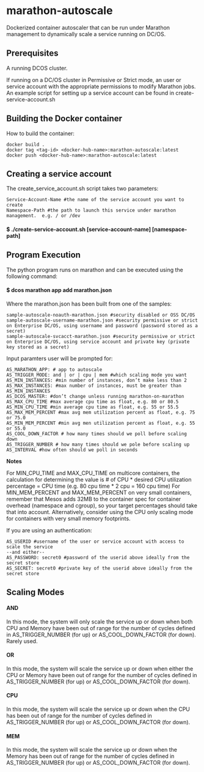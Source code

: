 # marathon-autoscale
Dockerized container autoscaler that can be run under Marathon management to dynamically scale a service running on DC/OS.


## Prerequisites
A running DCOS cluster.

If running on a DC/OS cluster in Permissive or Strict mode, an user or service account with the appropriate permissions to modify Marathon jobs.  An example script for setting up a service account can be found in create-service-account.sh

## Building the Docker container

How to build the container:
    
    docker build .
    docker tag <tag-id> <docker-hub-name>:marathon-autoscale:latest
    docker push <docker-hub-name>:marathon-autoscale:latest

## Creating a service account

The create_service_account.sh script takes two parameters: 

    Service-Account-Name #the name of the service account you want to create
    Namespace-Path #the path to launch this service under marathon management.  e.g. / or /dev

####    $ ./create-service-account.sh [service-account-name] [namespace-path]

## Program Execution
The python program runs on marathon and can be executed using the following command:

#### $ dcos marathon app add marathon.json

Where the marathon.json has been built from one of the samples:

    sample-autoscale-noauth-marathon.json #security disabled or OSS DC/OS
    sample-autoscale-username-marathon.json #security permissive or strict on Enterprise DC/OS, using username and password (password stored as a secret)
    sample-autoscale-svcacct-marathon.json #security permissive or strict on Enterprise DC/OS, using service account and private key (private key stored as a secret)

Input paramters user will be prompted for:

    AS_MARATHON_APP: # app to autoscale
    AS_TRIGGER_MODE: and | or | cpu | mem #which scaling mode you want
    AS_MIN_INSTANCES: #min number of instances, don’t make less than 2
    AS_MAX_INSTANCES: #max number of instances, must be greater than AS_MIN_INSTANCES
    AS_DCOS_MASTER: #don’t change unless running marathon-on-marathon
    AS_MAX_CPU_TIME #max average cpu time as float, e.g. 80 or 80.5
    AS_MIN_CPU_TIME #min average cpu time as float, e.g. 55 or 55.5
    AS_MAX_MEM_PERCENT #max avg mem utilization percent as float, e.g. 75 or 75.0
    AS_MIN_MEM_PERCENT #min avg men utilization percent as float, e.g. 55 or 55.0
    AS_COOL_DOWN_FACTOR # how many times should we poll before scaling down
    AS_TRIGGER_NUMBER # how many times should we pole before scaling up
    AS_INTERVAL #how often should we poll in seconds

**Notes** 

For MIN_CPU_TIME and MAX_CPU_TIME on multicore containers, the calculation for determining the value is # of CPU * desired CPU utilization percentage = CPU time (e.g. 80 cpu time * 2 cpu = 160 cpu time)
For MIN_MEM_PERCENT and MAX_MEM_PERCENT on very small containers, remember that Mesos adds 32MB to the container spec for container overhead (namespace and cgroup), so your target percentages should take that into account.  Alternatively, consider using the CPU only scaling mode for containers with very small memory footprints.

If you are using an authentication:

    AS_USERID #username of the user or service account with access to scale the service
    --and either--
    AS_PASSWORD: secret0 #password of the userid above ideally from the secret store
    AS_SECRET: secret0 #private key of the userid above ideally from the secret store

## Scaling Modes

#### AND 

In this mode, the system will only scale the service up or down when both CPU and Memory have been out of range for the number of cycles defined in AS_TRIGGER_NUMBER (for up) or AS_COOL_DOWN_FACTOR (for down).  Rarely used.

#### OR 

In this mode, the system will scale the service up or down when either the CPU or Memory have been out of range for the number of cycles defined in AS_TRIGGER_NUMBER (for up) or AS_COOL_DOWN_FACTOR (for down).

#### CPU 

In this mode, the system will scale the service up or down when the CPU has been out of range for the number of cycles defined in AS_TRIGGER_NUMBER (for up) or AS_COOL_DOWN_FACTOR (for down).

#### MEM 

In this mode, the system will scale the service up or down when the Memory has been out of range for the number of cycles defined in AS_TRIGGER_NUMBER (for up) or AS_COOL_DOWN_FACTOR (for down).



